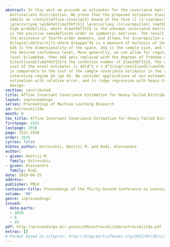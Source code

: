 ```yaml
---
abstract: In this work we provide an estimator for the covariance matrix of a heavy-tailed
  multivariate distribution. We prove that the proposed estimator $\widehat{\mathbf{S}}$
  admits an \textit{affine-invariant} bound of the form \[ (1-\varepsilon) \mathbf{S}
  \preccurlyeq \widehat{\mathbf{S}} \preccurlyeq (1+\varepsilon) \mathbf{S} \]{in}
  high probability, where $\mathbf{S}$ is the unknown covariance matrix, and $\preccurlyeq$
  is the positive semidefinite order on symmetric matrices. The result only requires
  the existence of fourth-order moments, and allows for $\varepsilon = O(\sqrt{\kappa^4
  d\log(d/\delta)/n})$ where $\kappa^4$ is a measure of kurtosis of the distribution,
  $d$ is the dimensionality of the space, $n$ is the sample size, and $1-\delta$ is
  the desired confidence level. More generally, we can allow for regularization with
  level $\lambda$, then $d$ gets replaced with the degrees of freedom number. Denoting
  $\text{cond}(\mathbf{S})$ the condition number of $\mathbf{S}$, the computational
  cost of the novel estimator is $O(d^2 n + d^3\log(\text{cond}(\mathbf{S})))$, which
  is comparable to the cost of the sample covariance estimator in the statistically
  interesing regime $n \ge d$. We consider applications of our estimator to eigenvalue
  estimation with relative error, and to ridge regression with heavy-tailed random
  design.
section: contributed
title: Affine Invariant Covariance Estimation for Heavy-Tailed Distributions
layout: inproceedings
series: Proceedings of Machine Learning Research
id: ostrovskii19a
month: 0
tex_title: Affine Invariant Covariance Estimation for Heavy-Tailed Distributions
firstpage: 2531
lastpage: 2550
page: 2531-2550
order: 2531
cycles: false
bibtex_author: Ostrovskii, Dmitrii M. and Rudi, Alessandro
author:
- given: Dmitrii M.
  family: Ostrovskii
- given: Alessandro
  family: Rudi
date: 2019-06-25
address: 
publisher: PMLR
container-title: Proceedings of the Thirty-Second Conference on Learning Theory
volume: '99'
genre: inproceedings
issued:
  date-parts:
  - 2019
  - 6
  - 25
pdf: http://proceedings.mlr.press/v99/ostrovskii19a/ostrovskii19a.pdf
extras: []
# Format based on citeproc: http://blog.martinfenner.org/2013/07/30/citeproc-yaml-for-bibliographies/
---
```

